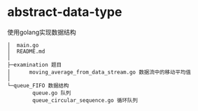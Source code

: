 # abstract-data-type
使用golang实现数据结构

```
│  main.go
│  README.md
│
├─examination 题目
│      moving_average_from_data_stream.go 数据流中的移动平均值 
│
└─queue_FIFO 数据结构
        queue.go 队列
        queue_circular_sequence.go 循环队列
```